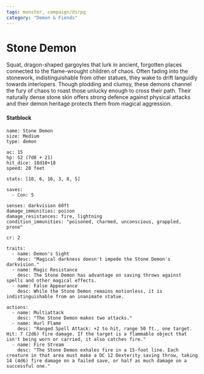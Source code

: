 ```yaml
---
tags: monster, campaign/dsrpg
category: "Demon & Fiends"
---
```

# Stone Demon

Squat, dragon-shaped gargoyles that lurk in ancient, forgotten places connected to the flame-wrought children of chaos. Often fading into the stonework, indistinguishable from other statues, they wake to drift languidly towards interlopers. Though plodding and clumsy, these demons channel the fury of chaos to roast those unlucky enough to cross their path. Their naturally dense stone skin offers strong defence against physical attacks and their demon heritage protects them from magical aggression.

#### Statblock

```statblock
name: Stone Demon
size: Medium
type: demon

ac: 15
hp: 52 (7d8 + 21)
hit_dice: 18d10+18
speed: 20 feet

stats: [10, 6, 16, 3, 8, 5]

saves:
  - Con: 5

senses: darkvision 60ft
damage_immunities: poison
damage_resistances: fire, lightning
condition_immunities: "poisoned, charmed, unconscious, grappled, prone"

cr: 2

traits:
  - name: Demon's Sight
    desc: "Magical darkness doesn't impede the Stone Demon's darkvision."
  - name: Magic Resistance
    desc: The Stone Demon has advantage on saving throws against spells and other magical effects.
  - name: False Appearance
    desc: While the Stone Demon remains motionless, it is indistinguishable from an inanimate statue.

actions:
  - name: Multiattack
    desc: "The Stone Demon makes two attacks."
  - name: Hurl Flame
    desc: "Ranged Spell Attack: +2 to hit, range 50 ft., one target. Hit: 7 (2d6) fire damage. If the target is a flammable object that isn't being worn or carried, it also catches fire."
  - name: Fire Stream
    desc: "The Stone Demon exhales fire in a 15-foot line. Each creature in that area must make a DC 12 Dexterity saving throw, taking 14 (4d6) fire damage on a failed save, or half as much damage on a successful one."
```
